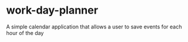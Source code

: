 # work-day-planner
A simple calendar application that allows a user to save events for each hour of the day
